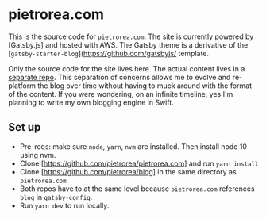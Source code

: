 # pietrorea.com

This is the source code for `pietrorea.com`. The site is currently powered by [Gatsby.js] and hosted with AWS. The Gatsby theme is a derivative of the [`gatsby-starter-blog`](https://github.com/gatsbyjs/ template.

Only the source code for the site lives here. The actual content lives in a [separate repo](https://github.com/pietrorea/blog). This separation of concerns allows me to evolve and re-platform the blog over time without having to muck around with the format of the content. If you were wondering, on an infinite timeline, yes I'm planning to write my own blogging engine in Swift. 

## Set up

- Pre-reqs: make sure `node`, `yarn`, `nvm` are installed. Then install node 10 using nvm.
- Clone [https://github.com/pietrorea/pietrorea.com] and run `yarn install`
- Clone [https://github.com/pietrorea/blog] in the same directory as `pietrorea.com`
- Both repos have to at the same level because `pietrorea.com` references `blog` in `gatsby-config`.
- Run `yarn dev` to run locally.